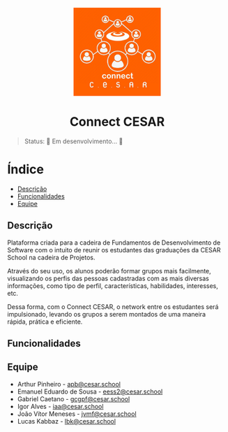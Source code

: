 <p align="center">
  <img width="200" display=inline-block src=imagem_2023-08-28_212900261.png>
<h1 align="center">Connect CESAR </h1>

>Status: 🚧 Em desenvolvimento... 🚧

# Índice
* [Descrição](#descrição)
* [Funcionalidades](#funcionalidades)
* [Equipe](#equipe)

## Descrição
Plataforma criada para a cadeira de Fundamentos de Desenvolvimento de Software com o intuito de reunir os estudantes das graduações da CESAR School na cadeira de Projetos. 

Através do seu uso, os alunos poderão formar grupos mais facilmente, visualizando os perfis das pessoas cadastradas com as mais diversas informações, como tipo de perfil, características, habilidades, interesses, etc.

Dessa forma, com o Connect CESAR, o network entre os estudantes será impulsionado, levando os grupos a serem montados de uma maneira rápida, prática e eficiente.


## Funcionalidades


## Equipe
* Arthur Pinheiro - apb@cesar.school
* Emanuel Eduardo de Sousa - eess2@cesar.school
* Gabriel Caetano - gcgpf@cesar.school
* Igor Alves - iaa@cesar.school
* João Vítor Meneses - jvmf@cesar.school
* Lucas Kabbaz - lbk@cesar.school

